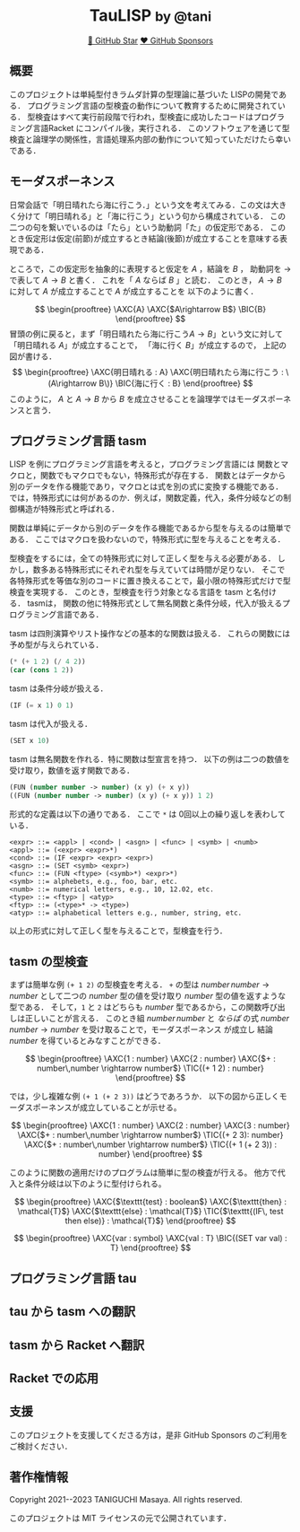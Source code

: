 <div align="center">
<h1>TauLISP <small>by @tani</small></h1>
<a href="https://github.com/tani/tau">🌟 GitHub Star</a>
<a href="https://github.com/sponsors/tani">❤️ GitHub Sponsors</a>
</div>

## 概要

このプロジェクトは単純型付きラムダ計算の型理論に基づいた LISPの開発である．
プログラミング言語の型検査の動作について教育するために開発されている．
型検査はすべて実行前段階で行われ，型検査に成功したコードはプログラミング言語Racket にコンパイル後，実行される．
このソフトウェアを通じて型検査と論理学の関係性，言語処理系内部の動作について知っていただけたら幸いである．

## モーダスポーネンス

日常会話で「明日晴れたら海に行こう．」という文を考えてみる．この文は大きく分けて「明日晴れる」と「海に行こう」という句から構成されている．
この二つの句を繋いでいるのは「たら」という助動詞「た」の仮定形である．
このとき仮定形は仮定(前節)が成立するとき結論(後節)が成立することを意味する表現である．

ところで，この仮定形を抽象的に表現すると仮定を $A$ ，結論を $B$ ，
助動詞を $\rightarrow$ で表して $A\rightarrow B$ と書く． これを「 $A$ ならば $B$ 」と読む．
このとき， $A\rightarrow B$ に対して $A$ が成立することで $A$ が成立することを 以下のように書く．

$$
\begin{prooftree}
\AXC{A}
\AXC{$A\rightarrow B$}
\BIC{B}
\end{prooftree}
$$
冒頭の例に戻ると，まず「明日晴れたら海に行こう$A\rightarrow B$」という文に対して「明日晴れる $A$」が成立することで，
「海に行く $B$」が成立するので， 上記の図が書ける．
$$
\begin{prooftree}
\AXC{明日晴れる : A}
\AXC{明日晴れたら海に行こう : \(A\rightarrow B\)}
\BIC{海に行く : B}
\end{prooftree}
$$
このように， $A$ と $A\rightarrow B$ から $B$ を成立させることを論理学ではモーダスポーネンスと言う．

## プログラミング言語 tasm

LISP を例にプログラミング言語を考えると，プログラミング言語には
関数とマクロと，関数でもマクロでもない，特殊形式が存在する．
関数とはデータから別のデータを作る機能であり，マクロとは式を別の式に変換する機能である．
では，特殊形式には何があるのか．例えば，関数定義，代入，条件分岐などの制御構造が特殊形式と呼ばれる．

関数は単純にデータから別のデータを作る機能であるから型を与えるのは簡単である．
ここではマクロを扱わないので，特殊形式に型を与えることを考える．

型検査をするには，全ての特殊形式に対して正しく型を与える必要がある．
しかし，数多ある特殊形式にそれぞれ型を与えていては時間が足りない．
そこで各特殊形式を等価な別のコードに置き換えることで，最小限の特殊形式だけで型検査を実現する．
このとき，型検査を行う対象となる言語を tasm と名付ける． tasmは，
関数の他に特殊形式として無名関数と条件分岐，代入が扱えるプログラミング言語である．

tasm は四則演算やリスト操作などの基本的な関数は扱える．
これらの関数には予め型が与えられている．

```lisp
(* (+ 1 2) (/ 4 2))
(car (cons 1 2))
```

tasm は条件分岐が扱える．

```lisp
(IF (= x 1) 0 1)
```

tasm は代入が扱える．

```lisp
(SET x 10)
```

tasm は無名関数を作れる．特に関数は型宣言を持つ．
以下の例は二つの数値を受け取り，数値を返す関数である．

```lisp
(FUN (number number -> number) (x y) (+ x y))
((FUN (number number -> number) (x y) (+ x y)) 1 2)
```

形式的な定義は以下の通りである． ここで `*` は 0回以上の繰り返しを表わしている．

```
<expr> ::= <appl> | <cond> | <asgn> | <func> | <symb> | <numb>
<appl> ::= (<expr> <expr>*)
<cond> ::= (IF <expr> <expr> <expr>)
<asgn> ::= (SET <symb> <expr>)
<func> ::= (FUN <ftype> (<symb>*) <expr>*)
<symb> ::= alphebets, e.g., foo, bar, etc.
<numb> ::= numerical letters, e.g., 10, 12.02, etc.
<type> ::= <ftyp> | <atyp>
<ftyp> ::= (<type>* -> <type>)
<atyp> ::= alphabetical letters e.g., number, string, etc.
```

以上の形式に対して正しく型を与えることで，型検査を行う．

## tasm の型検査

まずは簡単な例 `(+ 1 2)` の型検査を考える． `+` の型は $number\,number \rightarrow number$
として二つの $number$ 型の値を受け取り $number$ 型の値を返すような型である．
そして，`1` と `2` はどちらも $number$ 型であるから，この関数呼び出しは正しいことが言える．
このとき組 $number\,number$ と _ならば_ の式 $number\,number \rightarrow number$ を受け取ることで，モーダスポーネンス
が成立し 結論 $number$ を得ているとみなすことができる．

$$
\begin{prooftree}
\AXC{1 : number}
\AXC{2 : number}
\AXC{$+ : number\,number \rightarrow number$}
\TIC{(+ 1 2) : number}
\end{prooftree}
$$

では，少し複雑な例 `(+ 1 (+ 2 3))` はどうであろうか．
以下の図から正しくモーダスポーネンスが成立していることが示せる。


$$
\begin{prooftree}
\AXC{1 : number}
\AXC{2 : number}
\AXC{3 : number}
\AXC{$+ : number\,number \rightarrow number$}
\TIC{(+ 2 3): number}
\AXC{$+ : number\,number \rightarrow number$}
\TIC{(+ 1 (+ 2 3)) : number}
\end{prooftree}
$$

このように関数の適用だけのプログラムは簡単に型の検査が行える。
他方で代入と条件分岐は以下のように型付けられる。

$$
\begin{prooftree}
\AXC{$\texttt{test} : boolean$}
\AXC{$\texttt{then} : \mathcal{T}$}
\AXC{$\texttt{else} : \mathcal{T}$}
\TIC{$\texttt{(IF\, test then else)} : \mathcal{T}$}
\end{prooftree}
$$

$$
\begin{prooftree}
\AXC{var : symbol}
\AXC{val : T}
\BIC{(SET var val) : T}
\end{prooftree}
$$

## プログラミング言語 tau

## tau から tasm への翻訳

## tasm から Racket へ翻訳

## Racket での応用

## 支援

このプロジェクトを支援してくださる方は，是非 GitHub Sponsors
のご利用をご検討ください．

## 著作権情報

Copyright 2021--2023 TANIGUCHI Masaya. All rights reserved.

このプロジェクトは MIT ライセンスの元で公開されています．
